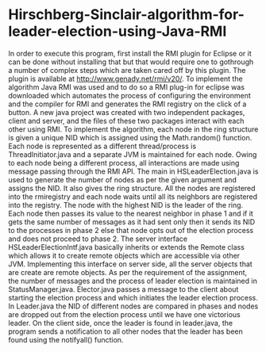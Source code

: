 # Hirschberg-Sinclair-algorithm-for-leader-election-using-Java-RMI
In order to execute this program, first install the RMI plugin for Eclipse or it can be done without installing that but that would require one to gothrough a number of complex steps which are taken cared off by this plugin. The plugin is available at http://www.genady.net/rmi/v20/.
To implement the algorithm Java RMI was used and to do so a RMI plug-in for eclipse was downloaded which automates the process of configuring the environment and the compiler for RMI and generates the RMI registry on the click of a button. A new java project was created with two independent packages, client and server, and the files of these two packages interact with each other using RMI. 
To implement the algorithm, each node in the ring structure is given a unique NID which is assigned using the Math.random() function. Each node is represented as a different thread/process is ThreadInitiator.java and a separate JVM is maintained for each node. Owing to each node being a different process, all interactions are made using message passing through the RMI API. The main in HSLeaderElection.java is used to generate the number of nodes as per the given argument and assigns the NID. It also gives the ring structure. All the nodes are registered into the rmiregistry and each node waits until all its neighbors are registered into the registry. The node with the highest NID is the leader of the ring. Each node then passes its value to the nearest neighbor in phase 1 and if it gets the same number of messages as it had sent only then it sends its NID to the processes in phase 2 else that node opts out of the election process and does not proceed to phase 2. 
The server interface HSLeaderElectionIntf.java basically inherits or extends the Remote class which allows it to create remote objects which are accessible via other JVM. Implementing this interface on server side, all the server objects that are create are remote objects. As per the requirement of the assignment, the number of messages and the process of leader election is maintained in StatusManager.java. Elector.java passes a message to the client about starting the election process and which initiates the leader election process. In Leader.java the NID of different nodes are compared in phases and nodes are dropped out from the election process until we have one victorious leader. On the client side, once the leader is found in leader.java, the program sends a notification to all other nodes that the leader has been found using the notifyall() function.
